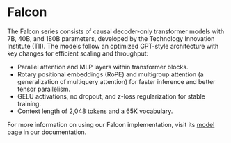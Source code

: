 # Falcon

The Falcon series consists of causal decoder-only transformer models with 7B, 40B, and 180B parameters, developed by the Technology Innovation Institute (TII). The models follow an optimized GPT-style architecture with key changes for efficient scaling and throughput:

* Parallel attention and MLP layers within transformer blocks.
* Rotary positional embeddings (RoPE) and multigroup attention (a generalization of multiquery attention) for faster inference and better tensor parallelism.
* GELU activations, no dropout, and z-loss regularization for stable training.
* Context length of 2,048 tokens and a 65K vocabulary.

For more information on using our Falcon implementation, visit its [model page](https://training-docs.cerebras.ai/rel-2.5.0/model-zoo/models/nlp/falcon) in our documentation.
